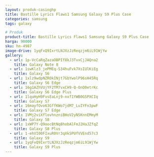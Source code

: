 ```yaml
---
layout: produk-casinghp
title: Bastille Lyrics Flaws1 Samsung Galaxy S9 Plus Case
categories: samsung
tags: galaxy

# Produk
product-title: Bastille Lyrics Flaws1 Samsung Galaxy S9 Plus Case
harga: 90000
sku: hn-4987
image-drive: 1yqFxQ9IxrtLNJXzJzReqzjm6iL91WjYw
gallery:
  - url: 1p-VcCaRqZazaOBPIf8kJ3TvxCjJAQna2
    title: Galaxy Note 8
  - url: 1swKlz3_jePMEq-S34huFvk7XsIUlKiEg
    title: Galaxy S6
  - url: 1xlz9wdpNZROkINjt7GbYwolP96sH45Rq
    title: Galaxy S6 Edge
  - url: 16g1AZhVUjYF2TM7vxCH9-Q-OnO0etrKc
    title: Galaxy S6 Edge Plus
  - url: 1lquHyH9FvsEaLnj9-nxf1YWB0GSPXCIq
    title: Galaxy S7
  - url: 16mayfOvo63GffKWo7jdM7_LuIYFn3pwF
    title: Galaxy S7 Edge
  - url: 1VMj2viXflovhnzniBHoV2yNSKnnEMmyM
    title: Galaxy S8
  - url: 1xWP7Y-Q9oocBtNq8hobAlFmJ2HaJZfqZ
    title: Galaxy S8 Plus
  - url: 1-ehVI00FIxuR0Vr3qXkSPUfVVEnd57c3
    title: Galaxy S9
  - url: 1yqFxQ9IxrtLNJXzJzReqzjm6iL91WjYw
    title: Galaxy S9 Plus
---
```

